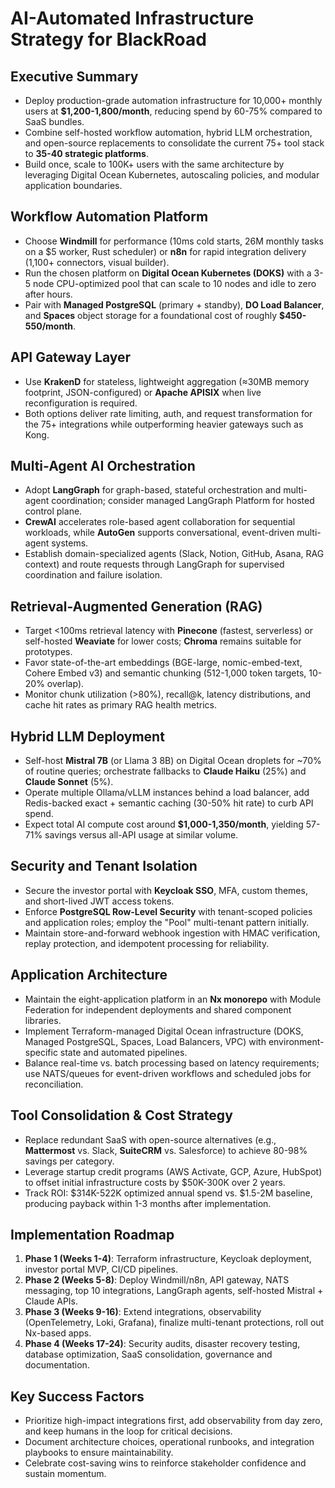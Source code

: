 # AI-Automated Infrastructure Strategy for BlackRoad

## Executive Summary
- Deploy production-grade automation infrastructure for 10,000+ monthly users at **$1,200-1,800/month**, reducing spend by 60-75% compared to SaaS bundles.
- Combine self-hosted workflow automation, hybrid LLM orchestration, and open-source replacements to consolidate the current 75+ tool stack to **35-40 strategic platforms**.
- Build once, scale to 100K+ users with the same architecture by leveraging Digital Ocean Kubernetes, autoscaling policies, and modular application boundaries.

## Workflow Automation Platform
- Choose **Windmill** for performance (10ms cold starts, 26M monthly tasks on a $5 worker, Rust scheduler) or **n8n** for rapid integration delivery (1,100+ connectors, visual builder).
- Run the chosen platform on **Digital Ocean Kubernetes (DOKS)** with a 3-5 node CPU-optimized pool that can scale to 10 nodes and idle to zero after hours.
- Pair with **Managed PostgreSQL** (primary + standby), **DO Load Balancer**, and **Spaces** object storage for a foundational cost of roughly **$450-550/month**.

## API Gateway Layer
- Use **KrakenD** for stateless, lightweight aggregation (≈30MB memory footprint, JSON-configured) or **Apache APISIX** when live reconfiguration is required.
- Both options deliver rate limiting, auth, and request transformation for the 75+ integrations while outperforming heavier gateways such as Kong.

## Multi-Agent AI Orchestration
- Adopt **LangGraph** for graph-based, stateful orchestration and multi-agent coordination; consider managed LangGraph Platform for hosted control plane.
- **CrewAI** accelerates role-based agent collaboration for sequential workloads, while **AutoGen** supports conversational, event-driven multi-agent systems.
- Establish domain-specialized agents (Slack, Notion, GitHub, Asana, RAG context) and route requests through LangGraph for supervised coordination and failure isolation.

## Retrieval-Augmented Generation (RAG)
- Target <100ms retrieval latency with **Pinecone** (fastest, serverless) or self-hosted **Weaviate** for lower costs; **Chroma** remains suitable for prototypes.
- Favor state-of-the-art embeddings (BGE-large, nomic-embed-text, Cohere Embed v3) and semantic chunking (512-1,000 token targets, 10-20% overlap).
- Monitor chunk utilization (>80%), recall@k, latency distributions, and cache hit rates as primary RAG health metrics.

## Hybrid LLM Deployment
- Self-host **Mistral 7B** (or Llama 3 8B) on Digital Ocean droplets for ~70% of routine queries; orchestrate fallbacks to **Claude Haiku** (25%) and **Claude Sonnet** (5%).
- Operate multiple Ollama/vLLM instances behind a load balancer, add Redis-backed exact + semantic caching (30-50% hit rate) to curb API spend.
- Expect total AI compute cost around **$1,000-1,350/month**, yielding 57-71% savings versus all-API usage at similar volume.

## Security and Tenant Isolation
- Secure the investor portal with **Keycloak SSO**, MFA, custom themes, and short-lived JWT access tokens.
- Enforce **PostgreSQL Row-Level Security** with tenant-scoped policies and application roles; employ the "Pool" multi-tenant pattern initially.
- Maintain store-and-forward webhook ingestion with HMAC verification, replay protection, and idempotent processing for reliability.

## Application Architecture
- Maintain the eight-application platform in an **Nx monorepo** with Module Federation for independent deployments and shared component libraries.
- Implement Terraform-managed Digital Ocean infrastructure (DOKS, Managed PostgreSQL, Spaces, Load Balancers, VPC) with environment-specific state and automated pipelines.
- Balance real-time vs. batch processing based on latency requirements; use NATS/queues for event-driven workflows and scheduled jobs for reconciliation.

## Tool Consolidation & Cost Strategy
- Replace redundant SaaS with open-source alternatives (e.g., **Mattermost** vs. Slack, **SuiteCRM** vs. Salesforce) to achieve 80-98% savings per category.
- Leverage startup credit programs (AWS Activate, GCP, Azure, HubSpot) to offset initial infrastructure costs by $50K-300K over 2 years.
- Track ROI: $314K-522K optimized annual spend vs. $1.5-2M baseline, producing payback within 1-3 months after implementation.

## Implementation Roadmap
1. **Phase 1 (Weeks 1-4)**: Terraform infrastructure, Keycloak deployment, investor portal MVP, CI/CD pipelines.
2. **Phase 2 (Weeks 5-8)**: Deploy Windmill/n8n, API gateway, NATS messaging, top 10 integrations, LangGraph agents, self-hosted Mistral + Claude APIs.
3. **Phase 3 (Weeks 9-16)**: Extend integrations, observability (OpenTelemetry, Loki, Grafana), finalize multi-tenant protections, roll out Nx-based apps.
4. **Phase 4 (Weeks 17-24)**: Security audits, disaster recovery testing, database optimization, SaaS consolidation, governance and documentation.

## Key Success Factors
- Prioritize high-impact integrations first, add observability from day zero, and keep humans in the loop for critical decisions.
- Document architecture choices, operational runbooks, and integration playbooks to ensure maintainability.
- Celebrate cost-saving wins to reinforce stakeholder confidence and sustain momentum.
